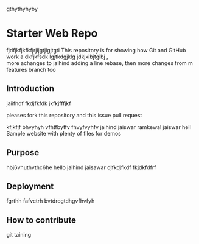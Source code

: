 
gthythyhyby
# Starter Web Repo
fjdfjkfjkfkfjrjijgtjigjtgti
This repository is for showing how Git and GitHub work
 a dkfjkfsdk lgjtkdgjklg jdkjxibjtgibj ,  
 more achanges to jaihind  adding a line rebase, then 
 more changes from m features branch too
## Introduction 
jaiifhdf
fkdjfkfdk jkfkjfffjkf

pleases fork this repository and this issue pull request


kfjkfjf
bhvyhyh vfhtfbytfv  fhvyfvyhfv
jaihind jaiswar ramkewal jaiswar hell
Sample website with plenty of files for demos

## Purpose

hbj6vhuthvthc6he
hello jaihind jaisawar
djfkdjfkdf
fkjdkfdfrf
## Deployment 
fgrthh
fafvctrh
bvtdrcgtdhgvfhvfyh
## How to contribute

git taining